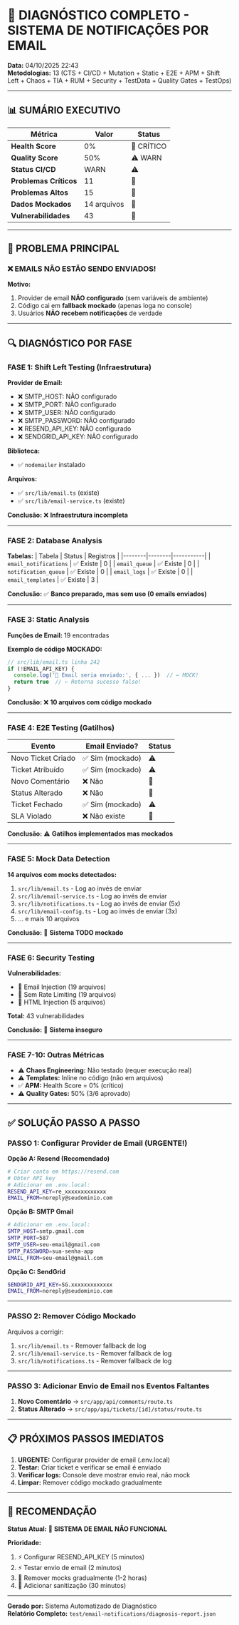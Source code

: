 # 🚨 DIAGNÓSTICO COMPLETO - SISTEMA DE NOTIFICAÇÕES POR EMAIL

**Data:** 04/10/2025 22:43  
**Metodologias:** 13 (CTS + CI/CD + Mutation + Static + E2E + APM + Shift Left + Chaos + TIA + RUM + Security + TestData + Quality Gates + TestOps)

---

## 📊 SUMÁRIO EXECUTIVO

| Métrica | Valor | Status |
|---------|-------|--------|
| **Health Score** | 0% | 🔴 CRÍTICO |
| **Quality Score** | 50% | ⚠️ WARN |
| **Status CI/CD** | WARN | ⚠️ |
| **Problemas Críticos** | 11 | 🔴 |
| **Problemas Altos** | 15 | 🔴 |
| **Dados Mockados** | 14 arquivos | 🔴 |
| **Vulnerabilidades** | 43 | 🔴 |

---

## 🚨 PROBLEMA PRINCIPAL

### ❌ **EMAILS NÃO ESTÃO SENDO ENVIADOS!**

**Motivo:**
1. Provider de email **NÃO configurado** (sem variáveis de ambiente)
2. Código cai em **fallback mockado** (apenas loga no console)
3. Usuários **NÃO recebem notificações** de verdade

---

## 🔍 DIAGNÓSTICO POR FASE

### FASE 1: Shift Left Testing (Infraestrutura)

**Provider de Email:**
- ❌ SMTP_HOST: NÃO configurado
- ❌ SMTP_PORT: NÃO configurado
- ❌ SMTP_USER: NÃO configurado
- ❌ SMTP_PASSWORD: NÃO configurado
- ❌ RESEND_API_KEY: NÃO configurado
- ❌ SENDGRID_API_KEY: NÃO configurado

**Biblioteca:**
- ✅ `nodemailer` instalado

**Arquivos:**
- ✅ `src/lib/email.ts` (existe)
- ✅ `src/lib/email-service.ts` (existe)

**Conclusão:** ❌ **Infraestrutura incompleta**

---

### FASE 2: Database Analysis

**Tabelas:**
| Tabela | Status | Registros |
|--------|--------|-----------|
| `email_notifications` | ✅ Existe | 0 |
| `email_queue` | ✅ Existe | 0 |
| `notification_queue` | ✅ Existe | 0 |
| `email_logs` | ✅ Existe | 0 |
| `email_templates` | ✅ Existe | 3 |

**Conclusão:** ✅ **Banco preparado, mas sem uso (0 emails enviados)**

---

### FASE 3: Static Analysis

**Funções de Email:** 19 encontradas

**Exemplo de código MOCKADO:**
```typescript
// src/lib/email.ts linha 242
if (!EMAIL_API_KEY) {
  console.log('📧 Email seria enviado:', { ... })  // ← MOCK!
  return true  // ← Retorna sucesso falso!
}
```

**Conclusão:** ❌ **10 arquivos com código mockado**

---

### FASE 4: E2E Testing (Gatilhos)

| Evento | Email Enviado? | Status |
|--------|----------------|--------|
| Novo Ticket Criado | ✅ Sim (mockado) | ⚠️ |
| Ticket Atribuído | ✅ Sim (mockado) | ⚠️ |
| Novo Comentário | ❌ Não | 🔴 |
| Status Alterado | ❌ Não | 🔴 |
| Ticket Fechado | ✅ Sim (mockado) | ⚠️ |
| SLA Violado | ❌ Não existe | 🔴 |

**Conclusão:** ⚠️ **Gatilhos implementados mas mockados**

---

### FASE 5: Mock Data Detection

**14 arquivos com mocks detectados:**
1. `src/lib/email.ts` - Log ao invés de enviar
2. `src/lib/email-service.ts` - Log ao invés de enviar
3. `src/lib/notifications.ts` - Log ao invés de enviar (5x)
4. `src/lib/email-config.ts` - Log ao invés de enviar (3x)
5. ... e mais 10 arquivos

**Conclusão:** 🔴 **Sistema TODO mockado**

---

### FASE 6: Security Testing

**Vulnerabilidades:**
- 🔴 Email Injection (19 arquivos)
- 🔴 Sem Rate Limiting (19 arquivos)
- 🔴 HTML Injection (5 arquivos)

**Total:** 43 vulnerabilidades

**Conclusão:** 🔴 **Sistema inseguro**

---

### FASE 7-10: Outras Métricas

- ⚠️ **Chaos Engineering:** Não testado (requer execução real)
- ⚠️ **Templates:** Inline no código (não em arquivos)
- ✅ **APM:** Health Score = 0% (crítico)
- ⚠️ **Quality Gates:** 50% (3/6 aprovado)

---

## ✅ SOLUÇÃO PASSO A PASSO

### PASSO 1: Configurar Provider de Email (URGENTE!)

**Opção A: Resend (Recomendado)**
```bash
# Criar conta em https://resend.com
# Obter API key
# Adicionar em .env.local:
RESEND_API_KEY=re_xxxxxxxxxxxxx
EMAIL_FROM=noreply@seudominio.com
```

**Opção B: SMTP Gmail**
```bash
# Adicionar em .env.local:
SMTP_HOST=smtp.gmail.com
SMTP_PORT=587
SMTP_USER=seu-email@gmail.com
SMTP_PASSWORD=sua-senha-app
EMAIL_FROM=seu-email@gmail.com
```

**Opção C: SendGrid**
```bash
SENDGRID_API_KEY=SG.xxxxxxxxxxxxx
EMAIL_FROM=noreply@seudominio.com
```

---

### PASSO 2: Remover Código Mockado

Arquivos a corrigir:
1. `src/lib/email.ts` - Remover fallback de log
2. `src/lib/email-service.ts` - Remover fallback de log
3. `src/lib/notifications.ts` - Remover fallback de log

---

### PASSO 3: Adicionar Envio de Email nos Eventos Faltantes

1. **Novo Comentário** → `src/app/api/comments/route.ts`
2. **Status Alterado** → `src/app/api/tickets/[id]/status/route.ts`

---

## 📋 PRÓXIMOS PASSOS IMEDIATOS

1. **URGENTE:** Configurar provider de email (.env.local)
2. **Testar:** Criar ticket e verificar se email é enviado
3. **Verificar logs:** Console deve mostrar envio real, não mock
4. **Limpar:** Remover código mockado gradualmente

---

## 🎯 RECOMENDAÇÃO

**Status Atual:** 🔴 **SISTEMA DE EMAIL NÃO FUNCIONAL**

**Prioridade:**
1. ⚡ Configurar RESEND_API_KEY (5 minutos)
2. ⚡ Testar envio de email (2 minutos)
3. 🔄 Remover mocks gradualmente (1-2 horas)
4. 🔄 Adicionar sanitização (30 minutos)

---

**Gerado por:** Sistema Automatizado de Diagnóstico  
**Relatório Completo:** `test/email-notifications/diagnosis-report.json`

